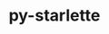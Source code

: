 ---
title: "py-starlette"
layout: cache
categories: [package, develop]
meta: {"versions": ["0.22.0", "0.27.0"], "compilers": ["apple-clang@=14.0.0", "gcc@=11.3.0", "gcc@=11.4.0"], "oss": ["ubuntu22.04", "ventura"], "platforms": ["darwin", "linux"], "targets": ["aarch64", "x86_64_v3"], "stacks": ["ml-darwin-aarch64-mps", "ml-linux-x86_64-cpu", "ml-linux-x86_64-cuda", "root"], "num_specs": 57, "num_specs_by_stack": {"ml-darwin-aarch64-mps": 23, "root": 57, "ml-linux-x86_64-cuda": 32, "ml-linux-x86_64-cpu": 34}}
spec_details: [{"hash": "zwpfdszps2yzp4izlfmv2ccohsocxtfc", "compiler": "apple-clang@=14.0.0", "versions": ["0.27.0"], "os": "ventura", "platform": "darwin", "target": "aarch64", "variants": ["build_system=python_pip"], "stacks": ["ml-darwin-aarch64-mps", "root"], "size": "-", "tarball": "https://binaries.spack.io/develop/build_cache/darwin-ventura-aarch64/apple-clang-14.0.0/py-starlette-0.27.0/darwin-ventura-aarch64-apple-clang-14.0.0-py-starlette-0.27.0-zwpfdszps2yzp4izlfmv2ccohsocxtfc.spack"}, {"hash": "n7bwonb2kxxu62ofsxye4ukxhowgpbvi", "compiler": "apple-clang@=14.0.0", "versions": ["0.27.0"], "os": "ventura", "platform": "darwin", "target": "aarch64", "variants": ["build_system=python_pip"], "stacks": ["ml-darwin-aarch64-mps", "root"], "size": "-", "tarball": "https://binaries.spack.io/develop/build_cache/darwin-ventura-aarch64/apple-clang-14.0.0/py-starlette-0.27.0/darwin-ventura-aarch64-apple-clang-14.0.0-py-starlette-0.27.0-n7bwonb2kxxu62ofsxye4ukxhowgpbvi.spack"}, {"hash": "lsxoj5flyrm5m6wpdpnnkjfkumvtli6j", "compiler": "apple-clang@=14.0.0", "versions": ["0.27.0"], "os": "ventura", "platform": "darwin", "target": "aarch64", "variants": ["build_system=python_pip"], "stacks": ["ml-darwin-aarch64-mps", "root"], "size": "-", "tarball": "https://binaries.spack.io/develop/build_cache/darwin-ventura-aarch64/apple-clang-14.0.0/py-starlette-0.27.0/darwin-ventura-aarch64-apple-clang-14.0.0-py-starlette-0.27.0-lsxoj5flyrm5m6wpdpnnkjfkumvtli6j.spack"}, {"hash": "brhu67i7l365hjump7xiz4onswhojl2g", "compiler": "apple-clang@=14.0.0", "versions": ["0.27.0"], "os": "ventura", "platform": "darwin", "target": "aarch64", "variants": ["build_system=python_pip"], "stacks": ["ml-darwin-aarch64-mps", "root"], "size": "-", "tarball": "https://binaries.spack.io/develop/build_cache/darwin-ventura-aarch64/apple-clang-14.0.0/py-starlette-0.27.0/darwin-ventura-aarch64-apple-clang-14.0.0-py-starlette-0.27.0-brhu67i7l365hjump7xiz4onswhojl2g.spack"}, {"hash": "cgwz625vozy5yejesqvfpzo2l4zj3njd", "compiler": "apple-clang@=14.0.0", "versions": ["0.22.0"], "os": "ventura", "platform": "darwin", "target": "aarch64", "variants": ["build_system=python_pip"], "stacks": ["ml-darwin-aarch64-mps", "root"], "size": "-", "tarball": "https://binaries.spack.io/develop/build_cache/darwin-ventura-aarch64/apple-clang-14.0.0/py-starlette-0.22.0/darwin-ventura-aarch64-apple-clang-14.0.0-py-starlette-0.22.0-cgwz625vozy5yejesqvfpzo2l4zj3njd.spack"}, {"hash": "h7m6ypmruqogco2xajgydtvumicc4jy7", "compiler": "apple-clang@=14.0.0", "versions": ["0.27.0"], "os": "ventura", "platform": "darwin", "target": "aarch64", "variants": ["build_system=python_pip"], "stacks": ["ml-darwin-aarch64-mps", "root"], "size": "-", "tarball": "https://binaries.spack.io/develop/build_cache/darwin-ventura-aarch64/apple-clang-14.0.0/py-starlette-0.27.0/darwin-ventura-aarch64-apple-clang-14.0.0-py-starlette-0.27.0-h7m6ypmruqogco2xajgydtvumicc4jy7.spack"}, {"hash": "qyqjeu5oznfxpkiiyru22x6cxymmvsik", "compiler": "apple-clang@=14.0.0", "versions": ["0.22.0"], "os": "ventura", "platform": "darwin", "target": "aarch64", "variants": ["build_system=python_pip"], "stacks": ["ml-darwin-aarch64-mps", "root"], "size": "-", "tarball": "https://binaries.spack.io/develop/build_cache/darwin-ventura-aarch64/apple-clang-14.0.0/py-starlette-0.22.0/darwin-ventura-aarch64-apple-clang-14.0.0-py-starlette-0.22.0-qyqjeu5oznfxpkiiyru22x6cxymmvsik.spack"}, {"hash": "smo74ujetq25cowlabads56lxmpo7zr5", "compiler": "apple-clang@=14.0.0", "versions": ["0.22.0"], "os": "ventura", "platform": "darwin", "target": "aarch64", "variants": ["build_system=python_pip"], "stacks": ["ml-darwin-aarch64-mps", "root"], "size": "-", "tarball": "https://binaries.spack.io/develop/build_cache/darwin-ventura-aarch64/apple-clang-14.0.0/py-starlette-0.22.0/darwin-ventura-aarch64-apple-clang-14.0.0-py-starlette-0.22.0-smo74ujetq25cowlabads56lxmpo7zr5.spack"}, {"hash": "mvbi34srqvbksgchzdrg75nslnhjmi7h", "compiler": "apple-clang@=14.0.0", "versions": ["0.27.0"], "os": "ventura", "platform": "darwin", "target": "aarch64", "variants": ["build_system=python_pip"], "stacks": ["ml-darwin-aarch64-mps", "root"], "size": "-", "tarball": "https://binaries.spack.io/develop/build_cache/darwin-ventura-aarch64/apple-clang-14.0.0/py-starlette-0.27.0/darwin-ventura-aarch64-apple-clang-14.0.0-py-starlette-0.27.0-mvbi34srqvbksgchzdrg75nslnhjmi7h.spack"}, {"hash": "xcrlfivvhnfoeenb7nsdcqxpaaelepcd", "compiler": "apple-clang@=14.0.0", "versions": ["0.27.0"], "os": "ventura", "platform": "darwin", "target": "aarch64", "variants": ["build_system=python_pip"], "stacks": ["ml-darwin-aarch64-mps", "root"], "size": "-", "tarball": "https://binaries.spack.io/develop/build_cache/darwin-ventura-aarch64/apple-clang-14.0.0/py-starlette-0.27.0/darwin-ventura-aarch64-apple-clang-14.0.0-py-starlette-0.27.0-xcrlfivvhnfoeenb7nsdcqxpaaelepcd.spack"}, {"hash": "wioxbl5cseqx2fzlo3t44dmkm4mnnsbz", "compiler": "apple-clang@=14.0.0", "versions": ["0.22.0"], "os": "ventura", "platform": "darwin", "target": "aarch64", "variants": ["build_system=python_pip"], "stacks": ["ml-darwin-aarch64-mps", "root"], "size": "-", "tarball": "https://binaries.spack.io/develop/build_cache/darwin-ventura-aarch64/apple-clang-14.0.0/py-starlette-0.22.0/darwin-ventura-aarch64-apple-clang-14.0.0-py-starlette-0.22.0-wioxbl5cseqx2fzlo3t44dmkm4mnnsbz.spack"}, {"hash": "3vk44c6bv26acxgl6sszs2acupvseemu", "compiler": "apple-clang@=14.0.0", "versions": ["0.22.0"], "os": "ventura", "platform": "darwin", "target": "aarch64", "variants": ["build_system=python_pip"], "stacks": ["ml-darwin-aarch64-mps", "root"], "size": "-", "tarball": "https://binaries.spack.io/develop/build_cache/darwin-ventura-aarch64/apple-clang-14.0.0/py-starlette-0.22.0/darwin-ventura-aarch64-apple-clang-14.0.0-py-starlette-0.22.0-3vk44c6bv26acxgl6sszs2acupvseemu.spack"}, {"hash": "t7ezuihqm7wfoo3ibz2e7vl2puatmlra", "compiler": "apple-clang@=14.0.0", "versions": ["0.27.0"], "os": "ventura", "platform": "darwin", "target": "aarch64", "variants": ["build_system=python_pip"], "stacks": ["ml-darwin-aarch64-mps", "root"], "size": "-", "tarball": "https://binaries.spack.io/develop/build_cache/darwin-ventura-aarch64/apple-clang-14.0.0/py-starlette-0.27.0/darwin-ventura-aarch64-apple-clang-14.0.0-py-starlette-0.27.0-t7ezuihqm7wfoo3ibz2e7vl2puatmlra.spack"}, {"hash": "o6achv235mk2zqrnjagst6nvec7xbwza", "compiler": "apple-clang@=14.0.0", "versions": ["0.27.0"], "os": "ventura", "platform": "darwin", "target": "aarch64", "variants": ["build_system=python_pip"], "stacks": ["ml-darwin-aarch64-mps", "root"], "size": "-", "tarball": "https://binaries.spack.io/develop/build_cache/darwin-ventura-aarch64/apple-clang-14.0.0/py-starlette-0.27.0/darwin-ventura-aarch64-apple-clang-14.0.0-py-starlette-0.27.0-o6achv235mk2zqrnjagst6nvec7xbwza.spack"}, {"hash": "avaxj4loef6tporqh5d3xvwrd5neccca", "compiler": "apple-clang@=14.0.0", "versions": ["0.27.0"], "os": "ventura", "platform": "darwin", "target": "aarch64", "variants": ["build_system=python_pip"], "stacks": ["ml-darwin-aarch64-mps", "root"], "size": "-", "tarball": "https://binaries.spack.io/develop/build_cache/darwin-ventura-aarch64/apple-clang-14.0.0/py-starlette-0.27.0/darwin-ventura-aarch64-apple-clang-14.0.0-py-starlette-0.27.0-avaxj4loef6tporqh5d3xvwrd5neccca.spack"}, {"hash": "rle25eh2oavz55wsdyd5gav73gzc37dj", "compiler": "apple-clang@=14.0.0", "versions": ["0.27.0"], "os": "ventura", "platform": "darwin", "target": "aarch64", "variants": ["build_system=python_pip"], "stacks": ["ml-darwin-aarch64-mps", "root"], "size": "-", "tarball": "https://binaries.spack.io/develop/build_cache/darwin-ventura-aarch64/apple-clang-14.0.0/py-starlette-0.27.0/darwin-ventura-aarch64-apple-clang-14.0.0-py-starlette-0.27.0-rle25eh2oavz55wsdyd5gav73gzc37dj.spack"}, {"hash": "2rip22jmnx2laxbfuawujqjezwpxceym", "compiler": "apple-clang@=14.0.0", "versions": ["0.27.0"], "os": "ventura", "platform": "darwin", "target": "aarch64", "variants": ["build_system=python_pip"], "stacks": ["ml-darwin-aarch64-mps", "root"], "size": "-", "tarball": "https://binaries.spack.io/develop/build_cache/darwin-ventura-aarch64/apple-clang-14.0.0/py-starlette-0.27.0/darwin-ventura-aarch64-apple-clang-14.0.0-py-starlette-0.27.0-2rip22jmnx2laxbfuawujqjezwpxceym.spack"}, {"hash": "sywrn4vbsny45ry4fdi4eflpq62nwagm", "compiler": "apple-clang@=14.0.0", "versions": ["0.27.0"], "os": "ventura", "platform": "darwin", "target": "aarch64", "variants": ["build_system=python_pip"], "stacks": ["ml-darwin-aarch64-mps", "root"], "size": "-", "tarball": "https://binaries.spack.io/develop/build_cache/darwin-ventura-aarch64/apple-clang-14.0.0/py-starlette-0.27.0/darwin-ventura-aarch64-apple-clang-14.0.0-py-starlette-0.27.0-sywrn4vbsny45ry4fdi4eflpq62nwagm.spack"}, {"hash": "2gmsdrkmp3w4ovddis3qg4wi72tw3zxf", "compiler": "apple-clang@=14.0.0", "versions": ["0.27.0"], "os": "ventura", "platform": "darwin", "target": "aarch64", "variants": ["build_system=python_pip"], "stacks": ["ml-darwin-aarch64-mps", "root"], "size": "-", "tarball": "https://binaries.spack.io/develop/build_cache/darwin-ventura-aarch64/apple-clang-14.0.0/py-starlette-0.27.0/darwin-ventura-aarch64-apple-clang-14.0.0-py-starlette-0.27.0-2gmsdrkmp3w4ovddis3qg4wi72tw3zxf.spack"}, {"hash": "szxmbrd7jngfdvss534ndxk5ak7sw2am", "compiler": "apple-clang@=14.0.0", "versions": ["0.27.0"], "os": "ventura", "platform": "darwin", "target": "aarch64", "variants": ["build_system=python_pip"], "stacks": ["ml-darwin-aarch64-mps", "root"], "size": "-", "tarball": "https://binaries.spack.io/develop/build_cache/darwin-ventura-aarch64/apple-clang-14.0.0/py-starlette-0.27.0/darwin-ventura-aarch64-apple-clang-14.0.0-py-starlette-0.27.0-szxmbrd7jngfdvss534ndxk5ak7sw2am.spack"}, {"hash": "32x57kachopelgqgsrlcsz2gveeoj4sq", "compiler": "apple-clang@=14.0.0", "versions": ["0.27.0"], "os": "ventura", "platform": "darwin", "target": "aarch64", "variants": ["build_system=python_pip"], "stacks": ["ml-darwin-aarch64-mps", "root"], "size": "-", "tarball": "https://binaries.spack.io/develop/build_cache/darwin-ventura-aarch64/apple-clang-14.0.0/py-starlette-0.27.0/darwin-ventura-aarch64-apple-clang-14.0.0-py-starlette-0.27.0-32x57kachopelgqgsrlcsz2gveeoj4sq.spack"}, {"hash": "ulglv4v5wfvrzk6jnxukuogpzkiagbs6", "compiler": "apple-clang@=14.0.0", "versions": ["0.27.0"], "os": "ventura", "platform": "darwin", "target": "aarch64", "variants": ["build_system=python_pip"], "stacks": ["ml-darwin-aarch64-mps", "root"], "size": "-", "tarball": "https://binaries.spack.io/develop/build_cache/darwin-ventura-aarch64/apple-clang-14.0.0/py-starlette-0.27.0/darwin-ventura-aarch64-apple-clang-14.0.0-py-starlette-0.27.0-ulglv4v5wfvrzk6jnxukuogpzkiagbs6.spack"}, {"hash": "e4xshlcikyxfvr2vh336hpt55hkum36x", "compiler": "apple-clang@=14.0.0", "versions": ["0.22.0"], "os": "ventura", "platform": "darwin", "target": "aarch64", "variants": ["build_system=python_pip"], "stacks": ["ml-darwin-aarch64-mps", "root"], "size": "-", "tarball": "https://binaries.spack.io/develop/build_cache/darwin-ventura-aarch64/apple-clang-14.0.0/py-starlette-0.22.0/darwin-ventura-aarch64-apple-clang-14.0.0-py-starlette-0.22.0-e4xshlcikyxfvr2vh336hpt55hkum36x.spack"}, {"hash": "b5gxkaodexxylvjo557747vwxuhrldsc", "compiler": "gcc@=11.3.0", "versions": ["0.22.0"], "os": "ubuntu22.04", "platform": "linux", "target": "x86_64_v3", "variants": ["build_system=python_pip"], "stacks": ["ml-linux-x86_64-cuda", "ml-linux-x86_64-cpu", "root"], "size": "-", "tarball": "https://binaries.spack.io/develop/build_cache/linux-ubuntu22.04-x86_64_v3/gcc-11.3.0/py-starlette-0.22.0/linux-ubuntu22.04-x86_64_v3-gcc-11.3.0-py-starlette-0.22.0-b5gxkaodexxylvjo557747vwxuhrldsc.spack"}, {"hash": "gjzk4zammjjd32djpdfstdfz4on52vm3", "compiler": "gcc@=11.3.0", "versions": ["0.22.0"], "os": "ubuntu22.04", "platform": "linux", "target": "x86_64_v3", "variants": ["build_system=python_pip"], "stacks": ["ml-linux-x86_64-cuda", "ml-linux-x86_64-cpu", "root"], "size": "-", "tarball": "https://binaries.spack.io/develop/build_cache/linux-ubuntu22.04-x86_64_v3/gcc-11.3.0/py-starlette-0.22.0/linux-ubuntu22.04-x86_64_v3-gcc-11.3.0-py-starlette-0.22.0-gjzk4zammjjd32djpdfstdfz4on52vm3.spack"}, {"hash": "wew4w2iesix5sqt77kcjc62r7wypadzs", "compiler": "gcc@=11.3.0", "versions": ["0.27.0"], "os": "ubuntu22.04", "platform": "linux", "target": "x86_64_v3", "variants": ["build_system=python_pip"], "stacks": ["ml-linux-x86_64-cuda", "ml-linux-x86_64-cpu", "root"], "size": "-", "tarball": "https://binaries.spack.io/develop/build_cache/linux-ubuntu22.04-x86_64_v3/gcc-11.3.0/py-starlette-0.27.0/linux-ubuntu22.04-x86_64_v3-gcc-11.3.0-py-starlette-0.27.0-wew4w2iesix5sqt77kcjc62r7wypadzs.spack"}, {"hash": "byldnnknk3jjuvwj6bzmyl5wj2n3iac4", "compiler": "gcc@=11.3.0", "versions": ["0.22.0"], "os": "ubuntu22.04", "platform": "linux", "target": "x86_64_v3", "variants": ["build_system=python_pip"], "stacks": ["ml-linux-x86_64-cuda", "ml-linux-x86_64-cpu", "root"], "size": "-", "tarball": "https://binaries.spack.io/develop/build_cache/linux-ubuntu22.04-x86_64_v3/gcc-11.3.0/py-starlette-0.22.0/linux-ubuntu22.04-x86_64_v3-gcc-11.3.0-py-starlette-0.22.0-byldnnknk3jjuvwj6bzmyl5wj2n3iac4.spack"}, {"hash": "bfpznc3zhmi4fvcvbxk5bhp5borm2vdx", "compiler": "gcc@=11.3.0", "versions": ["0.27.0"], "os": "ubuntu22.04", "platform": "linux", "target": "x86_64_v3", "variants": ["build_system=python_pip"], "stacks": ["ml-linux-x86_64-cuda", "ml-linux-x86_64-cpu", "root"], "size": "-", "tarball": "https://binaries.spack.io/develop/build_cache/linux-ubuntu22.04-x86_64_v3/gcc-11.3.0/py-starlette-0.27.0/linux-ubuntu22.04-x86_64_v3-gcc-11.3.0-py-starlette-0.27.0-bfpznc3zhmi4fvcvbxk5bhp5borm2vdx.spack"}, {"hash": "6o6a3zzlqeyxqdqwnoxcevxcvxzvjjv5", "compiler": "gcc@=11.3.0", "versions": ["0.22.0"], "os": "ubuntu22.04", "platform": "linux", "target": "x86_64_v3", "variants": ["build_system=python_pip"], "stacks": ["ml-linux-x86_64-cuda", "ml-linux-x86_64-cpu", "root"], "size": "-", "tarball": "https://binaries.spack.io/develop/build_cache/linux-ubuntu22.04-x86_64_v3/gcc-11.3.0/py-starlette-0.22.0/linux-ubuntu22.04-x86_64_v3-gcc-11.3.0-py-starlette-0.22.0-6o6a3zzlqeyxqdqwnoxcevxcvxzvjjv5.spack"}, {"hash": "3jaycokiqcvgyqg573j5yp3obmkz7fc5", "compiler": "gcc@=11.3.0", "versions": ["0.27.0"], "os": "ubuntu22.04", "platform": "linux", "target": "x86_64_v3", "variants": ["build_system=python_pip"], "stacks": ["ml-linux-x86_64-cuda", "ml-linux-x86_64-cpu", "root"], "size": "-", "tarball": "https://binaries.spack.io/develop/build_cache/linux-ubuntu22.04-x86_64_v3/gcc-11.3.0/py-starlette-0.27.0/linux-ubuntu22.04-x86_64_v3-gcc-11.3.0-py-starlette-0.27.0-3jaycokiqcvgyqg573j5yp3obmkz7fc5.spack"}, {"hash": "kvhrrjclfeopmhwauk3rf7bh5vgbfaju", "compiler": "gcc@=11.3.0", "versions": ["0.27.0"], "os": "ubuntu22.04", "platform": "linux", "target": "x86_64_v3", "variants": ["build_system=python_pip"], "stacks": ["ml-linux-x86_64-cuda", "ml-linux-x86_64-cpu", "root"], "size": "-", "tarball": "https://binaries.spack.io/develop/build_cache/linux-ubuntu22.04-x86_64_v3/gcc-11.3.0/py-starlette-0.27.0/linux-ubuntu22.04-x86_64_v3-gcc-11.3.0-py-starlette-0.27.0-kvhrrjclfeopmhwauk3rf7bh5vgbfaju.spack"}, {"hash": "egs57cgvyecs42rxaxsaj35qwldsqvxp", "compiler": "gcc@=11.3.0", "versions": ["0.27.0"], "os": "ubuntu22.04", "platform": "linux", "target": "x86_64_v3", "variants": ["build_system=python_pip"], "stacks": ["ml-linux-x86_64-cuda", "ml-linux-x86_64-cpu", "root"], "size": "-", "tarball": "https://binaries.spack.io/develop/build_cache/linux-ubuntu22.04-x86_64_v3/gcc-11.3.0/py-starlette-0.27.0/linux-ubuntu22.04-x86_64_v3-gcc-11.3.0-py-starlette-0.27.0-egs57cgvyecs42rxaxsaj35qwldsqvxp.spack"}, {"hash": "xp5turvnh4dxkugibabhfh25jz7rwytg", "compiler": "gcc@=11.3.0", "versions": ["0.22.0"], "os": "ubuntu22.04", "platform": "linux", "target": "x86_64_v3", "variants": ["build_system=python_pip"], "stacks": ["ml-linux-x86_64-cuda", "ml-linux-x86_64-cpu", "root"], "size": "-", "tarball": "https://binaries.spack.io/develop/build_cache/linux-ubuntu22.04-x86_64_v3/gcc-11.3.0/py-starlette-0.22.0/linux-ubuntu22.04-x86_64_v3-gcc-11.3.0-py-starlette-0.22.0-xp5turvnh4dxkugibabhfh25jz7rwytg.spack"}, {"hash": "6jeusuvdpezzrflpqzdd2x323gbsdka2", "compiler": "gcc@=11.3.0", "versions": ["0.27.0"], "os": "ubuntu22.04", "platform": "linux", "target": "x86_64_v3", "variants": ["build_system=python_pip"], "stacks": ["ml-linux-x86_64-cuda", "ml-linux-x86_64-cpu", "root"], "size": "-", "tarball": "https://binaries.spack.io/develop/build_cache/linux-ubuntu22.04-x86_64_v3/gcc-11.3.0/py-starlette-0.27.0/linux-ubuntu22.04-x86_64_v3-gcc-11.3.0-py-starlette-0.27.0-6jeusuvdpezzrflpqzdd2x323gbsdka2.spack"}, {"hash": "6x3z5gic522snuctmgws72rdvhknm2dm", "compiler": "gcc@=11.3.0", "versions": ["0.27.0"], "os": "ubuntu22.04", "platform": "linux", "target": "x86_64_v3", "variants": ["build_system=python_pip"], "stacks": ["ml-linux-x86_64-cuda", "ml-linux-x86_64-cpu", "root"], "size": "-", "tarball": "https://binaries.spack.io/develop/build_cache/linux-ubuntu22.04-x86_64_v3/gcc-11.3.0/py-starlette-0.27.0/linux-ubuntu22.04-x86_64_v3-gcc-11.3.0-py-starlette-0.27.0-6x3z5gic522snuctmgws72rdvhknm2dm.spack"}, {"hash": "smp2ck56vii6kz5chxjl37t6a7gtbyw6", "compiler": "gcc@=11.3.0", "versions": ["0.27.0"], "os": "ubuntu22.04", "platform": "linux", "target": "x86_64_v3", "variants": ["build_system=python_pip"], "stacks": ["ml-linux-x86_64-cuda", "ml-linux-x86_64-cpu", "root"], "size": "-", "tarball": "https://binaries.spack.io/develop/build_cache/linux-ubuntu22.04-x86_64_v3/gcc-11.3.0/py-starlette-0.27.0/linux-ubuntu22.04-x86_64_v3-gcc-11.3.0-py-starlette-0.27.0-smp2ck56vii6kz5chxjl37t6a7gtbyw6.spack"}, {"hash": "d3mnmqpov4a7t3fsiedfiev73ufj5r74", "compiler": "gcc@=11.3.0", "versions": ["0.22.0"], "os": "ubuntu22.04", "platform": "linux", "target": "x86_64_v3", "variants": ["build_system=python_pip"], "stacks": ["ml-linux-x86_64-cuda", "ml-linux-x86_64-cpu", "root"], "size": "-", "tarball": "https://binaries.spack.io/develop/build_cache/linux-ubuntu22.04-x86_64_v3/gcc-11.3.0/py-starlette-0.22.0/linux-ubuntu22.04-x86_64_v3-gcc-11.3.0-py-starlette-0.22.0-d3mnmqpov4a7t3fsiedfiev73ufj5r74.spack"}, {"hash": "liu6jmwvvjxkydfmprrj4uizoik2moy3", "compiler": "gcc@=11.3.0", "versions": ["0.27.0"], "os": "ubuntu22.04", "platform": "linux", "target": "x86_64_v3", "variants": ["build_system=python_pip"], "stacks": ["ml-linux-x86_64-cuda", "ml-linux-x86_64-cpu", "root"], "size": "-", "tarball": "https://binaries.spack.io/develop/build_cache/linux-ubuntu22.04-x86_64_v3/gcc-11.3.0/py-starlette-0.27.0/linux-ubuntu22.04-x86_64_v3-gcc-11.3.0-py-starlette-0.27.0-liu6jmwvvjxkydfmprrj4uizoik2moy3.spack"}, {"hash": "jx3tyvjgrqcanyqnigrjhqgdfvg4bbki", "compiler": "gcc@=11.3.0", "versions": ["0.27.0"], "os": "ubuntu22.04", "platform": "linux", "target": "x86_64_v3", "variants": ["build_system=python_pip"], "stacks": ["ml-linux-x86_64-cuda", "ml-linux-x86_64-cpu", "root"], "size": "-", "tarball": "https://binaries.spack.io/develop/build_cache/linux-ubuntu22.04-x86_64_v3/gcc-11.3.0/py-starlette-0.27.0/linux-ubuntu22.04-x86_64_v3-gcc-11.3.0-py-starlette-0.27.0-jx3tyvjgrqcanyqnigrjhqgdfvg4bbki.spack"}, {"hash": "jmaxvp2cjlpojmxxsho2fu26nj235dag", "compiler": "gcc@=11.3.0", "versions": ["0.27.0"], "os": "ubuntu22.04", "platform": "linux", "target": "x86_64_v3", "variants": ["build_system=python_pip"], "stacks": ["ml-linux-x86_64-cuda", "ml-linux-x86_64-cpu", "root"], "size": "-", "tarball": "https://binaries.spack.io/develop/build_cache/linux-ubuntu22.04-x86_64_v3/gcc-11.3.0/py-starlette-0.27.0/linux-ubuntu22.04-x86_64_v3-gcc-11.3.0-py-starlette-0.27.0-jmaxvp2cjlpojmxxsho2fu26nj235dag.spack"}, {"hash": "zvojebmsp5iu4y4jo5yj3mbjhmaks4eb", "compiler": "gcc@=11.3.0", "versions": ["0.27.0"], "os": "ubuntu22.04", "platform": "linux", "target": "x86_64_v3", "variants": ["build_system=python_pip"], "stacks": ["ml-linux-x86_64-cuda", "ml-linux-x86_64-cpu", "root"], "size": "-", "tarball": "https://binaries.spack.io/develop/build_cache/linux-ubuntu22.04-x86_64_v3/gcc-11.3.0/py-starlette-0.27.0/linux-ubuntu22.04-x86_64_v3-gcc-11.3.0-py-starlette-0.27.0-zvojebmsp5iu4y4jo5yj3mbjhmaks4eb.spack"}, {"hash": "o325q2iuxjero2jbdznsz3to3wbudsti", "compiler": "gcc@=11.3.0", "versions": ["0.27.0"], "os": "ubuntu22.04", "platform": "linux", "target": "x86_64_v3", "variants": ["build_system=python_pip"], "stacks": ["ml-linux-x86_64-cuda", "ml-linux-x86_64-cpu", "root"], "size": "-", "tarball": "https://binaries.spack.io/develop/build_cache/linux-ubuntu22.04-x86_64_v3/gcc-11.3.0/py-starlette-0.27.0/linux-ubuntu22.04-x86_64_v3-gcc-11.3.0-py-starlette-0.27.0-o325q2iuxjero2jbdznsz3to3wbudsti.spack"}, {"hash": "6gidj7v6qycfz7n7ejlrdayy7vdwxvdv", "compiler": "gcc@=11.3.0", "versions": ["0.27.0"], "os": "ubuntu22.04", "platform": "linux", "target": "x86_64_v3", "variants": ["build_system=python_pip"], "stacks": ["ml-linux-x86_64-cuda", "ml-linux-x86_64-cpu", "root"], "size": "-", "tarball": "https://binaries.spack.io/develop/build_cache/linux-ubuntu22.04-x86_64_v3/gcc-11.3.0/py-starlette-0.27.0/linux-ubuntu22.04-x86_64_v3-gcc-11.3.0-py-starlette-0.27.0-6gidj7v6qycfz7n7ejlrdayy7vdwxvdv.spack"}, {"hash": "2w5hljljahrbjhtcibwwtw3lz2ik2nyp", "compiler": "gcc@=11.3.0", "versions": ["0.27.0"], "os": "ubuntu22.04", "platform": "linux", "target": "x86_64_v3", "variants": ["build_system=python_pip"], "stacks": ["ml-linux-x86_64-cuda", "ml-linux-x86_64-cpu", "root"], "size": "-", "tarball": "https://binaries.spack.io/develop/build_cache/linux-ubuntu22.04-x86_64_v3/gcc-11.3.0/py-starlette-0.27.0/linux-ubuntu22.04-x86_64_v3-gcc-11.3.0-py-starlette-0.27.0-2w5hljljahrbjhtcibwwtw3lz2ik2nyp.spack"}, {"hash": "x36a2qkywtbwo6alzipjvceejrm5tqgq", "compiler": "gcc@=11.3.0", "versions": ["0.27.0"], "os": "ubuntu22.04", "platform": "linux", "target": "x86_64_v3", "variants": ["build_system=python_pip"], "stacks": ["ml-linux-x86_64-cuda", "ml-linux-x86_64-cpu", "root"], "size": "-", "tarball": "https://binaries.spack.io/develop/build_cache/linux-ubuntu22.04-x86_64_v3/gcc-11.3.0/py-starlette-0.27.0/linux-ubuntu22.04-x86_64_v3-gcc-11.3.0-py-starlette-0.27.0-x36a2qkywtbwo6alzipjvceejrm5tqgq.spack"}, {"hash": "uvsv4d5raesglwuncmag3rhp5qsr2pf6", "compiler": "gcc@=11.3.0", "versions": ["0.27.0"], "os": "ubuntu22.04", "platform": "linux", "target": "x86_64_v3", "variants": ["build_system=python_pip"], "stacks": ["ml-linux-x86_64-cpu", "root"], "size": "-", "tarball": "https://binaries.spack.io/develop/build_cache/linux-ubuntu22.04-x86_64_v3/gcc-11.3.0/py-starlette-0.27.0/linux-ubuntu22.04-x86_64_v3-gcc-11.3.0-py-starlette-0.27.0-uvsv4d5raesglwuncmag3rhp5qsr2pf6.spack"}, {"hash": "unzmwjoqh6ft5kpjb7vnpgbbel5wn7rn", "compiler": "gcc@=11.3.0", "versions": ["0.27.0"], "os": "ubuntu22.04", "platform": "linux", "target": "x86_64_v3", "variants": ["build_system=python_pip"], "stacks": ["ml-linux-x86_64-cuda", "ml-linux-x86_64-cpu", "root"], "size": "-", "tarball": "https://binaries.spack.io/develop/build_cache/linux-ubuntu22.04-x86_64_v3/gcc-11.3.0/py-starlette-0.27.0/linux-ubuntu22.04-x86_64_v3-gcc-11.3.0-py-starlette-0.27.0-unzmwjoqh6ft5kpjb7vnpgbbel5wn7rn.spack"}, {"hash": "ielrsb7vnn7yddr7jpsxm7t4bxwtvbfp", "compiler": "gcc@=11.3.0", "versions": ["0.22.0"], "os": "ubuntu22.04", "platform": "linux", "target": "x86_64_v3", "variants": ["build_system=python_pip"], "stacks": ["ml-linux-x86_64-cuda", "ml-linux-x86_64-cpu", "root"], "size": "-", "tarball": "https://binaries.spack.io/develop/build_cache/linux-ubuntu22.04-x86_64_v3/gcc-11.3.0/py-starlette-0.22.0/linux-ubuntu22.04-x86_64_v3-gcc-11.3.0-py-starlette-0.22.0-ielrsb7vnn7yddr7jpsxm7t4bxwtvbfp.spack"}, {"hash": "62plypzizcvezsjftvgv3jt24o5aj5o7", "compiler": "gcc@=11.3.0", "versions": ["0.27.0"], "os": "ubuntu22.04", "platform": "linux", "target": "x86_64_v3", "variants": ["build_system=python_pip"], "stacks": ["ml-linux-x86_64-cuda", "ml-linux-x86_64-cpu", "root"], "size": "-", "tarball": "https://binaries.spack.io/develop/build_cache/linux-ubuntu22.04-x86_64_v3/gcc-11.3.0/py-starlette-0.27.0/linux-ubuntu22.04-x86_64_v3-gcc-11.3.0-py-starlette-0.27.0-62plypzizcvezsjftvgv3jt24o5aj5o7.spack"}, {"hash": "7lum2h3pep3ezjg47ycu67ih65w53ogr", "compiler": "gcc@=11.3.0", "versions": ["0.22.0"], "os": "ubuntu22.04", "platform": "linux", "target": "x86_64_v3", "variants": ["build_system=python_pip"], "stacks": ["ml-linux-x86_64-cuda", "ml-linux-x86_64-cpu", "root"], "size": "-", "tarball": "https://binaries.spack.io/develop/build_cache/linux-ubuntu22.04-x86_64_v3/gcc-11.3.0/py-starlette-0.22.0/linux-ubuntu22.04-x86_64_v3-gcc-11.3.0-py-starlette-0.22.0-7lum2h3pep3ezjg47ycu67ih65w53ogr.spack"}, {"hash": "samz26mndymay7ywjsowner7gecw2aac", "compiler": "gcc@=11.3.0", "versions": ["0.27.0"], "os": "ubuntu22.04", "platform": "linux", "target": "x86_64_v3", "variants": ["build_system=python_pip"], "stacks": ["ml-linux-x86_64-cpu", "root"], "size": "-", "tarball": "https://binaries.spack.io/develop/build_cache/linux-ubuntu22.04-x86_64_v3/gcc-11.3.0/py-starlette-0.27.0/linux-ubuntu22.04-x86_64_v3-gcc-11.3.0-py-starlette-0.27.0-samz26mndymay7ywjsowner7gecw2aac.spack"}, {"hash": "imkpm5q2rebumobdvdze7uxgenft2zgx", "compiler": "gcc@=11.4.0", "versions": ["0.27.0"], "os": "ubuntu22.04", "platform": "linux", "target": "x86_64_v3", "variants": ["build_system=python_pip"], "stacks": ["ml-linux-x86_64-cuda", "ml-linux-x86_64-cpu", "root"], "size": "-", "tarball": "https://binaries.spack.io/develop/build_cache/linux-ubuntu22.04-x86_64_v3/gcc-11.4.0/py-starlette-0.27.0/linux-ubuntu22.04-x86_64_v3-gcc-11.4.0-py-starlette-0.27.0-imkpm5q2rebumobdvdze7uxgenft2zgx.spack"}, {"hash": "kqyataqjo564ni53kzoih5i4djwdx67i", "compiler": "gcc@=11.4.0", "versions": ["0.22.0"], "os": "ubuntu22.04", "platform": "linux", "target": "x86_64_v3", "variants": ["build_system=python_pip"], "stacks": ["ml-linux-x86_64-cuda", "ml-linux-x86_64-cpu", "root"], "size": "-", "tarball": "https://binaries.spack.io/develop/build_cache/linux-ubuntu22.04-x86_64_v3/gcc-11.4.0/py-starlette-0.22.0/linux-ubuntu22.04-x86_64_v3-gcc-11.4.0-py-starlette-0.22.0-kqyataqjo564ni53kzoih5i4djwdx67i.spack"}, {"hash": "tqsyxbym7lojc5q4qxnee6r5pjlvzg5n", "compiler": "gcc@=11.4.0", "versions": ["0.22.0"], "os": "ubuntu22.04", "platform": "linux", "target": "x86_64_v3", "variants": ["build_system=python_pip"], "stacks": ["ml-linux-x86_64-cuda", "ml-linux-x86_64-cpu", "root"], "size": "-", "tarball": "https://binaries.spack.io/develop/build_cache/linux-ubuntu22.04-x86_64_v3/gcc-11.4.0/py-starlette-0.22.0/linux-ubuntu22.04-x86_64_v3-gcc-11.4.0-py-starlette-0.22.0-tqsyxbym7lojc5q4qxnee6r5pjlvzg5n.spack"}, {"hash": "nniwlrwbqdksw3utum6mym2akv476u5z", "compiler": "gcc@=11.4.0", "versions": ["0.22.0"], "os": "ubuntu22.04", "platform": "linux", "target": "x86_64_v3", "variants": ["build_system=python_pip"], "stacks": ["ml-linux-x86_64-cuda", "ml-linux-x86_64-cpu", "root"], "size": "-", "tarball": "https://binaries.spack.io/develop/build_cache/linux-ubuntu22.04-x86_64_v3/gcc-11.4.0/py-starlette-0.22.0/linux-ubuntu22.04-x86_64_v3-gcc-11.4.0-py-starlette-0.22.0-nniwlrwbqdksw3utum6mym2akv476u5z.spack"}, {"hash": "pkviimtnp6yxnih25ldrpxyyz4sz2bkk", "compiler": "gcc@=11.4.0", "versions": ["0.27.0"], "os": "ubuntu22.04", "platform": "linux", "target": "x86_64_v3", "variants": ["build_system=python_pip"], "stacks": ["ml-linux-x86_64-cuda", "ml-linux-x86_64-cpu", "root"], "size": "-", "tarball": "https://binaries.spack.io/develop/build_cache/linux-ubuntu22.04-x86_64_v3/gcc-11.4.0/py-starlette-0.27.0/linux-ubuntu22.04-x86_64_v3-gcc-11.4.0-py-starlette-0.27.0-pkviimtnp6yxnih25ldrpxyyz4sz2bkk.spack"}, {"hash": "6mzwoeogcujkuxa4fivacssrmli7ce2y", "compiler": "gcc@=11.4.0", "versions": ["0.27.0"], "os": "ubuntu22.04", "platform": "linux", "target": "x86_64_v3", "variants": ["build_system=python_pip"], "stacks": ["ml-linux-x86_64-cuda", "ml-linux-x86_64-cpu", "root"], "size": "-", "tarball": "https://binaries.spack.io/develop/build_cache/linux-ubuntu22.04-x86_64_v3/gcc-11.4.0/py-starlette-0.27.0/linux-ubuntu22.04-x86_64_v3-gcc-11.4.0-py-starlette-0.27.0-6mzwoeogcujkuxa4fivacssrmli7ce2y.spack"}]
---